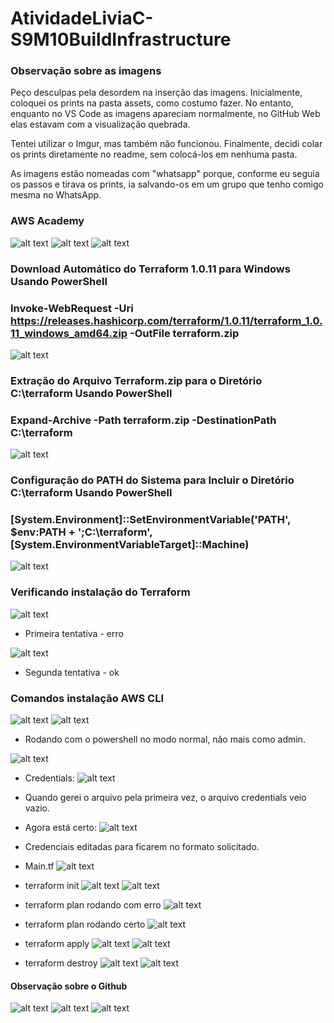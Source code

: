 # AtividadeLiviaC-S9M10BuildInfrastructure

### Observação sobre as imagens
Peço desculpas pela desordem na inserção das imagens. Inicialmente, coloquei os prints na pasta assets, como costumo fazer. No entanto, enquanto no VS Code as imagens apareciam normalmente, no GitHub Web elas estavam com a visualização quebrada.

Tentei utilizar o Imgur, mas também não funcionou. Finalmente, decidi colar os prints diretamente no readme, sem colocá-los em nenhuma pasta. 

As imagens estão nomeadas com "whatsapp" porque, conforme eu seguia os passos e tirava os prints, ia salvando-os em um grupo que tenho comigo mesma no WhatsApp.



### AWS Academy

![alt text](<Imagem do WhatsApp de 2024-06-11 à(s) 11.40.26_a1872abc.jpg>)
![alt text](<Imagem do WhatsApp de 2024-06-11 à(s) 11.40.33_2a5d0657.jpg>)
![alt text](<Imagem do WhatsApp de 2024-06-11 à(s) 11.40.41_60d6ee8b.jpg>)

### Download Automático do Terraform 1.0.11 para Windows Usando PowerShell
### Invoke-WebRequest -Uri https://releases.hashicorp.com/terraform/1.0.11/terraform_1.0.11_windows_amd64.zip -OutFile terraform.zip 

![alt text](<Imagem do WhatsApp de 2024-06-11 à(s) 11.41.09_9a2f2945.jpg>)

### Extração do Arquivo Terraform.zip para o Diretório C:\terraform Usando PowerShell
### Expand-Archive -Path terraform.zip -DestinationPath C:\terraform

![alt text](<Imagem do WhatsApp de 2024-06-11 à(s) 11.41.45_03a97ef1.jpg>)

### Configuração do PATH do Sistema para Incluir o Diretório C:\terraform Usando PowerShell
### [System.Environment]::SetEnvironmentVariable('PATH', $env:PATH + ';C:\terraform', [System.EnvironmentVariableTarget]::Machine)

![alt text](<Imagem do WhatsApp de 2024-06-11 à(s) 11.41.56_64cfd255.jpg>)

### Verificando instalação do Terraform

![alt text](<Imagem do WhatsApp de 2024-06-11 à(s) 11.42.09_cbb80b16.jpg>)
- Primeira tentativa - erro

![alt text](<Imagem do WhatsApp de 2024-06-11 à(s) 11.42.14_dd4a0eec.jpg>)
- Segunda tentativa - ok

### Comandos instalação AWS CLI
![alt text](<Imagem do WhatsApp de 2024-06-11 à(s) 10.39.05_937243c2.jpg>)
![alt text](<Imagem do WhatsApp de 2024-06-11 à(s) 10.40.11_198b451a.jpg>)
- Rodando com o powershell no modo normal, não mais como admin.


![alt text](<Imagem do WhatsApp de 2024-06-11 à(s) 10.44.26_200cb940.jpg>)

- Credentials:
![alt text](<Imagem do WhatsApp de 2024-06-11 à(s) 10.46.14_4625471e.jpg>)
- Quando gerei o arquivo pela primeira vez, o arquivo credentials veio vazio.
- Agora está certo:
![alt text](<Imagem do WhatsApp de 2024-06-11 à(s) 10.47.53_70dd4e03.jpg>)
- Credenciais editadas para ficarem no formato solicitado.

- Main.tf
![alt text](<Imagem do WhatsApp de 2024-06-11 à(s) 10.51.05_597ade99.jpg>)

- terraform init
![alt text](<Imagem do WhatsApp de 2024-06-11 à(s) 10.53.43_01c018bb.jpg>)
![alt text](<Imagem do WhatsApp de 2024-06-11 à(s) 10.54.36_0f16dd5e.jpg>)

- terraform plan rodando com erro
![alt text](<Imagem do WhatsApp de 2024-06-11 à(s) 11.00.27_4778300b.jpg>)

- terraform plan rodando certo
![alt text](<Imagem do WhatsApp de 2024-06-11 à(s) 11.00.39_472abc28.jpg>)

- terraform apply
![alt text](<Imagem do WhatsApp de 2024-06-11 à(s) 11.02.54_1f4532cb.jpg>)
![alt text](<Imagem do WhatsApp de 2024-06-11 à(s) 11.03.28_3b54e1b0.jpg>)

- terraform destroy
![alt text](<Imagem do WhatsApp de 2024-06-11 à(s) 11.08.01_1627eac7.jpg>)
![alt text](<Imagem do WhatsApp de 2024-06-11 à(s) 11.08.48_11682ca3.jpg>)

#### Observação sobre o Github
![alt text](<Imagem do WhatsApp de 2024-06-11 à(s) 11.12.15_5c8fec02.jpg>)
![alt text](<Imagem do WhatsApp de 2024-06-11 à(s) 11.12.25_b9fe8f6b.jpg>)
![alt text](<Imagem do WhatsApp de 2024-06-11 à(s) 11.13.12_73800574.jpg>)


